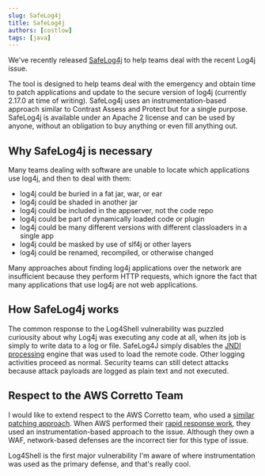 ```yaml
---
slug: SafeLog4j
title: SafeLog4j
authors: [costlow]
tags: [java]
---
```


We've recently released [SafeLog4j](https://github.com/Contrast-Security-OSS/safelog4j) to help teams deal with the recent Log4j issue.

The tool is designed to help teams deal with the emergency and obtain time to patch applications and update to the secure version of log4j (currently 2.17.0 at time of writing). SafeLog4j uses an instrumentation-based approach similar to Contrast Assess and Protect but for a single purpose. SafeLog4j is available under an Apache 2 license and can be used by anyone, without an obligation to buy anything or even fill anything out.

## Why SafeLog4j is necessary

Many teams dealing with software are unable to locate which applications use log4j, and then to deal with them:

 * log4j could be buried in a fat jar, war, or ear
 * log4j could be shaded in another jar
 * log4j could be included in the appserver, not the code repo
 * log4j could be part of dynamically loaded code or plugin
 * log4j could be many different versions with different classloaders in a single app
 * log4j could be masked by use of slf4j or other layers
 * log4j could be renamed, recompiled, or otherwise changed

Many approaches about finding log4j applications over the network are insufficient because they perform HTTP requests, which ignore the fact that many applications that use log4j are not web applications.

## How SafeLog4j works

The common response to the Log4Shell vulnerability was puzzled curiousity about why Log4j was executing any code at all, when its job is simply to write data to a log or file. SafeLog4J simply disables the [JNDI processing](../docs/development/java/jndi.md) engine that was used to load the remote code. Other logging activities proceed as normal. Security teams can still detect attacks because attack payloads are logged as plain text and not executed.

## Respect to the AWS Corretto Team

I would like to extend respect to the AWS Corretto team, who used a [similar patching approach](https://github.com/corretto/hotpatch-for-apache-log4j2). When AWS performed their [rapid response work](https://aws.amazon.com/blogs/opensource/hotpatch-for-apache-log4j/), they used an instrumentation-based approach to the issue. Although they own a WAF, network-based defenses are the incorrect tier for this type of issue.

Log4Shell is the first major vulnerability I'm aware of where instrumentation was used as the primary defense, and that's really cool.